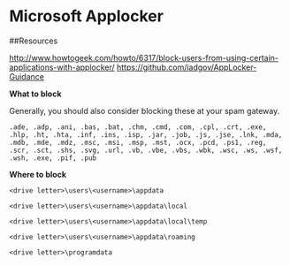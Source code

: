 # Microsoft Applocker

##Resources

http://www.howtogeek.com/howto/6317/block-users-from-using-certain-applications-with-applocker/
https://github.com/iadgov/AppLocker-Guidance

**What to block**

Generally, you should also consider blocking these at your spam gateway.

    .ade, .adp, .ani, .bas, .bat, .chm, .cmd, .com, .cpl, .crt, .exe, .hlp, .ht, .hta, .inf, .ins, .isp, .jar, .job, .js, .jse, .lnk, .mda, .mdb, .mde, .mdz, .msc, .msi, .msp, .mst, .ocx, .pcd, .ps1, .reg, .scr, .sct, .shs, .svg, .url, .vb, .vbe, .vbs, .wbk, .wsc, .ws, .wsf, .wsh, .exe, .pif, .pub

**Where to block**

    <drive letter>\users\<username>\appdata

    <drive letter>\users\<username>\appdata\local

    <drive letter>\users\<username>\appdata\local\temp

    <drive letter>\users\<username>\appdata\roaming

    <drive letter>\programdata
